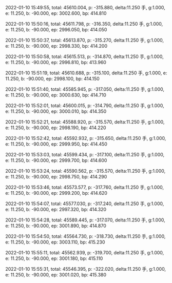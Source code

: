 2022-01-10 15:49:55, total: 45610.004, p: -315.880, delta:11.250 手, g:1.000, e: 11.250, b: -90.000, ep: 3002.600, bp: 414.810

2022-01-10 15:50:16, total: 45611.798, p: -316.350, delta:11.250 手, g:1.000, e: 11.250, b: -90.000, ep: 2996.050, bp: 414.050

2022-01-10 15:50:37, total: 45613.870, p: -315.270, delta:11.250 手, g:1.000, e: 11.250, b: -90.000, ep: 2998.330, bp: 414.200

2022-01-10 15:50:58, total: 45615.513, p: -314.870, delta:11.250 手, g:1.000, e: 11.250, b: -90.000, ep: 2996.810, bp: 413.960

2022-01-10 15:51:19, total: 45610.688, p: -315.100, delta:11.250 手, g:1.000, e: 11.250, b: -90.000, ep: 2998.100, bp: 414.150

2022-01-10 15:51:40, total: 45585.945, p: -317.050, delta:11.250 手, g:1.000, e: 11.250, b: -90.000, ep: 3000.630, bp: 414.710

2022-01-10 15:52:01, total: 45600.015, p: -314.790, delta:11.250 手, g:1.000, e: 11.250, b: -90.000, ep: 3000.010, bp: 414.350

2022-01-10 15:52:21, total: 45588.920, p: -315.570, delta:11.250 手, g:1.000, e: 11.250, b: -90.000, ep: 2998.190, bp: 414.220

2022-01-10 15:52:42, total: 45592.932, p: -315.650, delta:11.250 手, g:1.000, e: 11.250, b: -90.000, ep: 2999.950, bp: 414.450

2022-01-10 15:53:03, total: 45599.434, p: -317.100, delta:11.250 手, g:1.000, e: 11.250, b: -90.000, ep: 2999.700, bp: 414.600

2022-01-10 15:53:24, total: 45590.562, p: -315.570, delta:11.250 手, g:1.000, e: 11.250, b: -90.000, ep: 2998.750, bp: 414.290

2022-01-10 15:53:46, total: 45573.577, p: -317.760, delta:11.250 手, g:1.000, e: 11.250, b: -90.000, ep: 2999.200, bp: 414.620

2022-01-10 15:54:07, total: 45577.030, p: -317.240, delta:11.250 手, g:1.000, e: 11.250, b: -90.000, ep: 2997.320, bp: 414.320

2022-01-10 15:54:28, total: 45589.445, p: -317.070, delta:11.250 手, g:1.000, e: 11.250, b: -90.000, ep: 3001.890, bp: 414.870

2022-01-10 15:54:50, total: 45564.730, p: -318.730, delta:11.250 手, g:1.000, e: 11.250, b: -90.000, ep: 3003.110, bp: 415.230

2022-01-10 15:55:11, total: 45562.939, p: -319.700, delta:11.250 手, g:1.000, e: 11.250, b: -90.000, ep: 3001.180, bp: 415.110

2022-01-10 15:55:31, total: 45546.395, p: -322.020, delta:11.250 手, g:1.000, e: 11.250, b: -90.000, ep: 3001.020, bp: 415.380